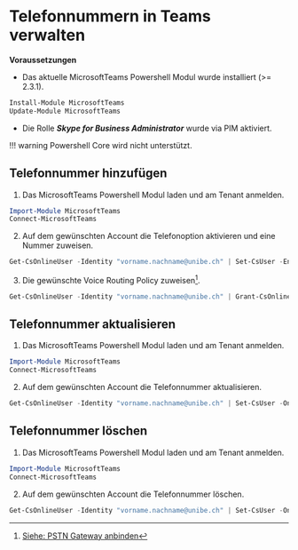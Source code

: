 # Telefonnummern in Teams verwalten

**Voraussetzungen**  
- Das aktuelle MicrosoftTeams Powershell Modul wurde installiert (>= 2.3.1).  
``` powershell
Install-Module MicrosoftTeams  
Update-Module MicrosoftTeams  
```
- Die Rolle ***Skype for Business Administrator*** wurde via PIM aktiviert.  

!!! warning
    Powershell Core wird nicht unterstützt.  

## Telefonnummer hinzufügen

1. Das MicrosoftTeams Powershell Modul laden und am Tenant anmelden.  
``` powershell
Import-Module MicrosoftTeams
Connect-MicrosoftTeams
```
2. Auf dem gewünschten Account die Telefonoption aktivieren und eine Nummer zuweisen.  
``` powershell
Get-CsOnlineUser -Identity "vorname.nachname@unibe.ch" | Set-CsUser -EnterpriseVoiceEnabled $true -HostedVoiceMail $true -OnPremLineURI "tel:+41316341234"
```
3. Die gewünschte Voice Routing Policy zuweisen[^1].  
``` powershell
Get-CsOnlineUser -Identity "vorname.nachname@unibe.ch" | Grant-CsOnlineVoiceRoutingPolicy -PolicyName "Direct Routing SBC"
```


## Telefonnummer aktualisieren

1. Das MicrosoftTeams Powershell Modul laden und am Tenant anmelden.  
``` powershell
Import-Module MicrosoftTeams
Connect-MicrosoftTeams
```
2. Auf dem gewünschten Account die Telefonnummer aktualisieren.  
``` powershell
Get-CsOnlineUser -Identity "vorname.nachname@unibe.ch" | Set-CsUser -OnPremLineURI "tel:+41316841234"
```

## Telefonnummer löschen

1. Das MicrosoftTeams Powershell Modul laden und am Tenant anmelden.  
``` powershell
Import-Module MicrosoftTeams
Connect-MicrosoftTeams
```
2. Auf dem gewünschten Account die Telefonnummer löschen.  
``` powershell
Get-CsOnlineUser -Identity "vorname.nachname@unibe.ch" | Set-CsUser -OnPremLineURI " "
```

[^1]: [Siehe: PSTN Gateway anbinden](teams-add-pstn-gateway.md)